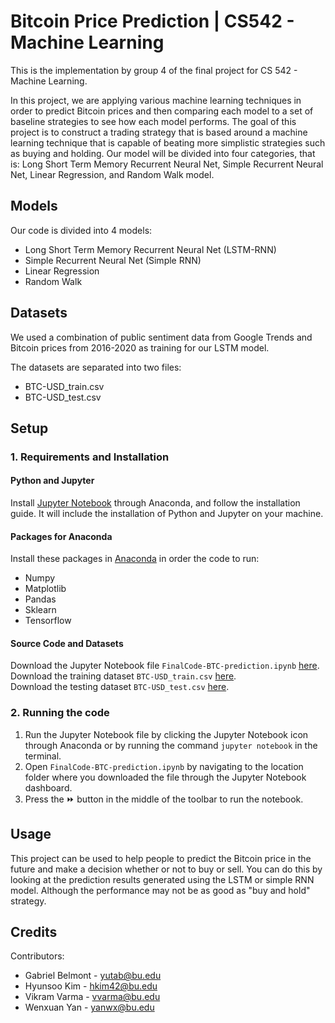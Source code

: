# Bitcoin Price Prediction | CS542 - Machine Learning

This is the implementation by group 4 of the final project for CS 542 - Machine Learning.

In this project, we are applying various machine learning techniques in order to predict Bitcoin prices and then comparing each model to a set of baseline strategies to see how each model performs. The goal of this project is to construct a trading strategy that is based around a machine learning technique that is capable of beating more simplistic strategies such as buying and holding.
Our model will be divided into four categories, that is: Long Short Term Memory Recurrent Neural Net, Simple Recurrent Neural Net, Linear Regression, and Random Walk model.

## Models

Our code is divided into 4 models:
- Long Short Term Memory Recurrent Neural Net (LSTM-RNN)
- Simple Recurrent Neural Net (Simple RNN)
- Linear Regression
- Random Walk

## Datasets
We used a combination of public sentiment data from Google Trends and Bitcoin prices from 2016-2020 as training for our LSTM model.  

The datasets are separated into two files:
- BTC-USD_train.csv  
- BTC-USD_test.csv  

## Setup

### 1. Requirements and Installation

#### Python and Jupyter
Install [Jupyter Notebook](https://test-jupyter.readthedocs.io/en/latest/install.html) through Anaconda, and follow the installation guide. It will include the installation of Python and Jupyter on your machine.

#### Packages for Anaconda
Install these packages in [Anaconda](https://docs.anaconda.com/anaconda/user-guide/tasks/install-packages/) in order the code to run:
- Numpy
- Matplotlib
- Pandas
- Sklearn
- Tensorflow
  
#### Source Code and Datasets
Download the Jupyter Notebook file `FinalCode-BTC-prediction.ipynb` [here](https://github.com/hkim42/CS542_Team4_BTCprediction/tree/master/FinalCode).  
Download the training dataset `BTC-USD_train.csv` [here](https://github.com/hkim42/CS542_Team4_BTCprediction/tree/master/FinalCode).  
Download the testing dataset `BTC-USD_test.csv` [here](https://github.com/hkim42/CS542_Team4_BTCprediction/tree/master/FinalCode).

### 2. Running the code
1. Run the Jupyter Notebook file by clicking the Jupyter Notebook icon through Anaconda or by running the command `jupyter notebook` in the terminal.
2. Open `FinalCode-BTC-prediction.ipynb` by navigating to the location folder where you downloaded the file through the Jupyter Notebook dashboard.
3. Press the ⏩️ button in the middle of the toolbar to run the notebook.

## Usage
This project can be used to help people to predict the Bitcoin price in the future and make a decision whether or not to buy or sell. You can do this by looking at the prediction results generated using the LSTM or simple RNN model. Although the performance may not be as good as "buy and hold" strategy.

## Credits
Contributors:
- Gabriel Belmont - yutab@bu.edu
- Hyunsoo Kim - hkim42@bu.edu
- Vikram Varma - vvarma@bu.edu
- Wenxuan Yan - yanwx@bu.edu
